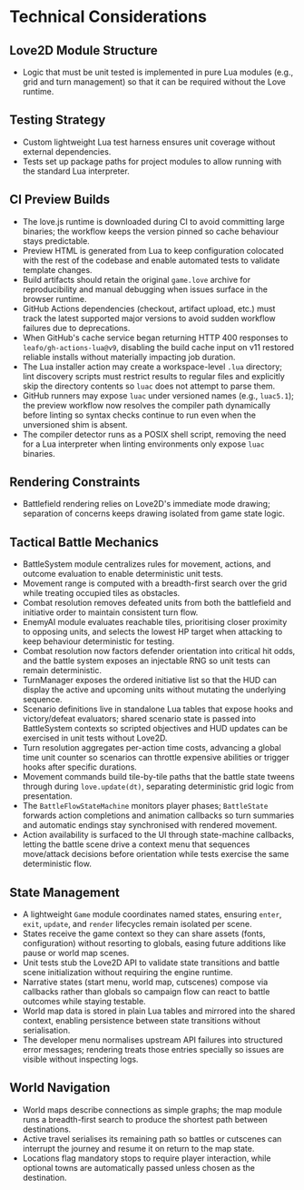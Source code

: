 # Technical Considerations

## Love2D Module Structure
- Logic that must be unit tested is implemented in pure Lua modules (e.g., grid and turn management) so that it can be required without the Love runtime.

## Testing Strategy
- Custom lightweight Lua test harness ensures unit coverage without external dependencies.
- Tests set up package paths for project modules to allow running with the standard Lua interpreter.

## CI Preview Builds
- The love.js runtime is downloaded during CI to avoid committing large binaries; the workflow keeps the version pinned so cache behaviour stays predictable.
- Preview HTML is generated from Lua to keep configuration colocated with the rest of the codebase and enable automated tests to validate template changes.
- Build artifacts should retain the original `game.love` archive for reproducibility and manual debugging when issues surface in the browser runtime.
- GitHub Actions dependencies (checkout, artifact upload, etc.) must track the latest supported major versions to avoid sudden workflow failures due to deprecations.
- When GitHub's cache service began returning HTTP 400 responses to `leafo/gh-actions-lua@v9`, disabling the build cache input on v11 restored reliable installs without materially impacting job duration.
- The Lua installer action may create a workspace-level `.lua` directory; lint discovery scripts must restrict results to regular files and explicitly skip the directory contents so `luac` does not attempt to parse them.
- GitHub runners may expose `luac` under versioned names (e.g., `luac5.1`); the preview workflow now resolves the compiler path dynamically before linting so syntax checks continue to run even when the unversioned shim is absent.
- The compiler detector runs as a POSIX shell script, removing the need for a Lua interpreter when linting environments only expose `luac` binaries.

## Rendering Constraints
- Battlefield rendering relies on Love2D's immediate mode drawing; separation of concerns keeps drawing isolated from game state logic.

## Tactical Battle Mechanics
- BattleSystem module centralizes rules for movement, actions, and outcome evaluation to enable deterministic unit tests.
- Movement range is computed with a breadth-first search over the grid while treating occupied tiles as obstacles.
- Combat resolution removes defeated units from both the battlefield and initiative order to maintain consistent turn flow.
- EnemyAI module evaluates reachable tiles, prioritising closer proximity to opposing units, and selects the lowest HP target when attacking to keep behaviour deterministic for testing.
- Combat resolution now factors defender orientation into critical hit odds, and the battle system exposes an injectable RNG so unit tests can remain deterministic.
- TurnManager exposes the ordered initiative list so that the HUD can display the active and upcoming units without mutating the underlying sequence.
- Scenario definitions live in standalone Lua tables that expose hooks and victory/defeat evaluators; shared scenario state is passed into BattleSystem contexts so scripted objectives and HUD updates can be exercised in unit tests without Love2D.
- Turn resolution aggregates per-action time costs, advancing a global time unit counter so scenarios can throttle expensive abilities or trigger hooks after specific durations.
- Movement commands build tile-by-tile paths that the battle state tweens through during `love.update(dt)`, separating deterministic grid logic from presentation.
- The `BattleFlowStateMachine` monitors player phases; `BattleState` forwards action completions and animation callbacks so turn summaries and automatic endings stay synchronised with rendered movement.
- Action availability is surfaced to the UI through state-machine callbacks, letting the battle scene drive a context menu that sequences move/attack decisions before orientation while tests exercise the same deterministic flow.

## State Management
- A lightweight `Game` module coordinates named states, ensuring `enter`, `exit`, `update`, and `render` lifecycles remain isolated per scene.
- States receive the game context so they can share assets (fonts, configuration) without resorting to globals, easing future additions like pause or world map scenes.
- Unit tests stub the Love2D API to validate state transitions and battle scene initialization without requiring the engine runtime.
- Narrative states (start menu, world map, cutscenes) compose via callbacks rather than globals so campaign flow can react to battle outcomes while staying testable.
- World map data is stored in plain Lua tables and mirrored into the shared context, enabling persistence between state transitions without serialisation.
- The developer menu normalises upstream API failures into structured error messages; rendering treats those entries specially so issues are visible without inspecting logs.

## World Navigation
- World maps describe connections as simple graphs; the map module runs a breadth-first search to produce the shortest path between destinations.
- Active travel serialises its remaining path so battles or cutscenes can interrupt the journey and resume it on return to the map state.
- Locations flag mandatory stops to require player interaction, while optional towns are automatically passed unless chosen as the destination.

